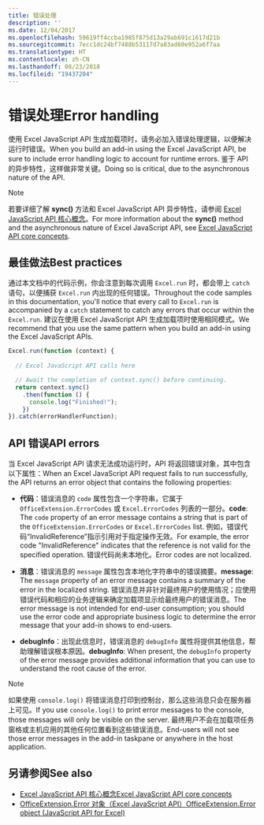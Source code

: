 ```yaml
---
title: 错误处理
description: ''
ms.date: 12/04/2017
ms.openlocfilehash: 59619ff4ccba1985f875d13a29ab691c1617d21b
ms.sourcegitcommit: 7ecc1dc24bf7488b53117d7a83ad60e952a6f7aa
ms.translationtype: HT
ms.contentlocale: zh-CN
ms.lasthandoff: 08/23/2018
ms.locfileid: "19437204"
---
```

# <a name="error-handling"></a><span data-ttu-id="130f2-102">错误处理</span><span class="sxs-lookup"><span data-stu-id="130f2-102">Error handling</span></span>

<span data-ttu-id="130f2-103">使用 Excel JavaScript API 生成加载项时，请务必加入错误处理逻辑，以便解决运行时错误。</span><span class="sxs-lookup"><span data-stu-id="130f2-103">When you build an add-in using the Excel JavaScript API, be sure to include error handling logic to account for runtime errors.</span></span> <span data-ttu-id="130f2-104">鉴于 API 的异步特性，这样做非常关键。</span><span class="sxs-lookup"><span data-stu-id="130f2-104">Doing so is critical, due to the asynchronous nature of the API.</span></span>

> [!NOTE]
> <span data-ttu-id="130f2-105">若要详细了解 **sync()** 方法和 Excel JavaScript API 异步特性，请参阅 [Excel JavaScript API 核心概念](excel-add-ins-core-concepts.md)。</span><span class="sxs-lookup"><span data-stu-id="130f2-105">For more information about the **sync()** method and the asynchronous nature of Excel JavaScript API, see [Excel JavaScript API core concepts](excel-add-ins-core-concepts.md).</span></span>

## <a name="best-practices"></a><span data-ttu-id="130f2-106">最佳做法</span><span class="sxs-lookup"><span data-stu-id="130f2-106">Best practices</span></span>

<span data-ttu-id="130f2-107">通过本文档中的代码示例，你会注意到每次调用 `Excel.run` 时，都会带上 `catch` 语句，以便捕获 `Excel.run` 内出现的任何错误。</span><span class="sxs-lookup"><span data-stu-id="130f2-107">Throughout the code samples in this documentation, you'll notice that every call to `Excel.run` is accompanied by a `catch` statement to catch any errors that occur within the `Excel.run`.</span></span> <span data-ttu-id="130f2-108">建议在使用 Excel JavaScript API 生成加载项时使用相同模式。</span><span class="sxs-lookup"><span data-stu-id="130f2-108">We recommend that you use the same pattern when you build an add-in using the Excel JavaScript APIs.</span></span>

```js
Excel.run(function (context) { 
  
  // Excel JavaScript API calls here

  // Await the completion of context.sync() before continuing.
  return context.sync()
    .then(function () {
      console.log("Finished!");
    })
}).catch(errorHandlerFunction);     
```

## <a name="api-errors"></a><span data-ttu-id="130f2-109">API 错误</span><span class="sxs-lookup"><span data-stu-id="130f2-109">API errors</span></span> 

<span data-ttu-id="130f2-110">当 Excel JavaScript API 请求无法成功运行时，API 将返回错误对象，其中包含以下属性：</span><span class="sxs-lookup"><span data-stu-id="130f2-110">When an Excel JavaScript API request fails to run successfully, the API returns an error object that contains the following properties:</span></span> 

- <span data-ttu-id="130f2-111">**代码**：错误消息的 `code` 属性包含一个字符串，它属于 `OfficeExtension.ErrorCodes` 或 `Excel.ErrorCodes` 列表的一部分。</span><span class="sxs-lookup"><span data-stu-id="130f2-111">**code**:  The `code` property of an error message contains a string that is part of the `OfficeExtension.ErrorCodes` or `Excel.ErrorCodes` list.</span></span> <span data-ttu-id="130f2-112">例如，错误代码“InvalidReference”指示引用对于指定操作无效。</span><span class="sxs-lookup"><span data-stu-id="130f2-112">For example, the error code "InvalidReference" indicates that the reference is not valid for the specified operation.</span></span> <span data-ttu-id="130f2-113">错误代码尚未本地化。</span><span class="sxs-lookup"><span data-stu-id="130f2-113">Error codes are not localized.</span></span> 

- <span data-ttu-id="130f2-114">**消息**：错误消息的 `message` 属性包含本地化字符串中的错误摘要。</span><span class="sxs-lookup"><span data-stu-id="130f2-114">**message**: The `message` property of an error message contains a summary of the error in the localized string.</span></span> <span data-ttu-id="130f2-115">错误消息并非针对最终用户的使用情况；应使用错误代码和相应的业务逻辑来确定加载项显示给最终用户的错误消息。</span><span class="sxs-lookup"><span data-stu-id="130f2-115">The error message is not intended for end-user consumption; you should use the error code and appropriate business logic to determine the error message that your add-in shows to end-users.</span></span>

- <span data-ttu-id="130f2-116">**debugInfo**：出现此信息时，错误消息的 `debugInfo` 属性将提供其他信息，帮助理解错误根本原因。</span><span class="sxs-lookup"><span data-stu-id="130f2-116">**debugInfo**: When present, the `debugInfo` property of the error message provides additional information that you can use to understand the root cause of the error.</span></span> 

> [!NOTE]
> <span data-ttu-id="130f2-117">如果使用 `console.log()` 将错误消息打印到控制台，那么这些消息只会在服务器上可见。</span><span class="sxs-lookup"><span data-stu-id="130f2-117">If you use `console.log()` to print error messages to the console, those messages will only be visible on the server.</span></span> <span data-ttu-id="130f2-118">最终用户不会在加载项任务窗格或主机应用的其他任何位置看到这些错误消息。</span><span class="sxs-lookup"><span data-stu-id="130f2-118">End-users will not see those error messages in the add-in taskpane or anywhere in the host application.</span></span>

## <a name="see-also"></a><span data-ttu-id="130f2-119">另请参阅</span><span class="sxs-lookup"><span data-stu-id="130f2-119">See also</span></span>

- [<span data-ttu-id="130f2-120">Excel JavaScript API 核心概念</span><span class="sxs-lookup"><span data-stu-id="130f2-120">Excel JavaScript API core concepts</span></span>](excel-add-ins-core-concepts.md)
- [<span data-ttu-id="130f2-121">OfficeExtension.Error 对象（Excel JavaScript API）</span><span class="sxs-lookup"><span data-stu-id="130f2-121">OfficeExtension.Error object (JavaScript API for Excel)</span></span>](https://dev.office.com/reference/add-ins/excel/error)
